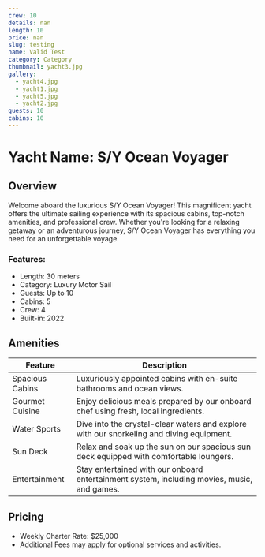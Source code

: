 ```yaml
---
crew: 10
details: nan
length: 10
price: nan
slug: testing
name: Valid Test
category: Category
thumbnail: yacht3.jpg
gallery:
  - yacht4.jpg
  - yacht1.jpg
  - yacht5.jpg
  - yacht2.jpg
guests: 10
cabins: 10
---
```

# Yacht Name: S/Y Ocean Voyager

## Overview
Welcome aboard the luxurious S/Y Ocean Voyager! This magnificent yacht offers the ultimate sailing experience with its spacious cabins, top-notch amenities, and professional crew. Whether you're looking for a relaxing getaway or an adventurous journey, S/Y Ocean Voyager has everything you need for an unforgettable voyage.

### Features:
- Length: 30 meters
- Category: Luxury Motor Sail
- Guests: Up to 10
- Cabins: 5
- Crew: 4
- Built-in: 2022

## Amenities
| Feature           | Description                                     |
|-------------------|-------------------------------------------------|
| Spacious Cabins   | Luxuriously appointed cabins with en-suite bathrooms and ocean views. |
| Gourmet Cuisine   | Enjoy delicious meals prepared by our onboard chef using fresh, local ingredients. |
| Water Sports      | Dive into the crystal-clear waters and explore with our snorkeling and diving equipment. |
| Sun Deck          | Relax and soak up the sun on our spacious sun deck equipped with comfortable loungers. |
| Entertainment     | Stay entertained with our onboard entertainment system, including movies, music, and games. |

## Pricing
- Weekly Charter Rate: $25,000
- Additional Fees may apply for optional services and activities.
